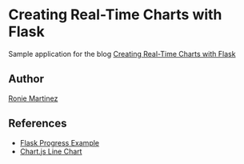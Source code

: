 # Creating Real-Time Charts with Flask

Sample application for the blog [Creating Real-Time Charts with Flask](https://blog.easyaspy.org/post/10/2019-04-30-creating-real-time-charts-with-flask)

## Author

[Ronie Martinez](mailto:ronmarti18@gmail.com)

## References

- [Flask Progress Example](https://github.com/djdmorrison/flask-progress-example)
- [Chart.js Line Chart](https://www.chartjs.org/samples/latest/charts/line/basic.html)
